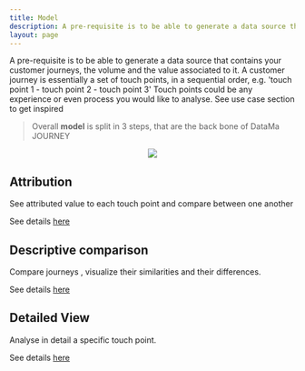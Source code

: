 ```yaml
---
title: Model
description: A pre-requisite is to be able to generate a data source that contains your customer journeys, the volume and the value associated to it.
layout: page
---
```


A pre-requisite is to be able to generate a data source that contains your customer journeys, the volume and the value associated to it.
A customer journey is essentially a set of touch points, in a sequential order, e.g. 'touch point 1 - touch point 2 - touch point 3'
Touch points could be any experience or even process you would like to analyse. See use case section to get inspired

> Overall **model** is split in 3 steps, that are the back bone of DataMa JOURNEY

<center><img src="{{site.url}}{{site.baseurl}}/core_app/journey/images/model.png"/></center>

## Attribution
See attributed value to each touch point and compare between one another

See details [here]({{site.url}}{{site.baseurl}}/core_app/journey/web_application/dashboard/attribution)

## Descriptive comparison
Compare journeys , visualize their similarities and their differences.

See details [here]({{site.url}}{{site.baseurl}}/core_app/journey/web_application/dashboard/description_comparison)

## Detailed View
Analyse in detail a specific touch point.

See details [here]({{site.url}}{{site.baseurl}}/core_app/journey/web_application/dashboard/detailed_view)
